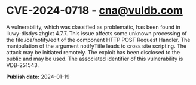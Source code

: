 # CVE-2024-0718 - cna@vuldb.com

A vulnerability, which was classified as problematic, has been found in liuwy-dlsdys zhglxt 4.7.7. This issue affects some unknown processing of the file /oa/notify/edit of the component HTTP POST Request Handler. The manipulation of the argument notifyTitle leads to cross site scripting. The attack may be initiated remotely. The exploit has been disclosed to the public and may be used. The associated identifier of this vulnerability is VDB-251543.

**Publish date:** 2024-01-19
